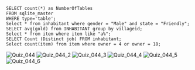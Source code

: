 
```
SELECT count(*) as NumberOfTables
FROM sqlite_master
WHERE type='table';
Select * from inhabitant where gender = "Male" and state = "Friendly";
SELECT avg(gold) from INHABITANT group by villageid;
Select * from item where item like "a%";
SELECT Count (Distinct job) FROM inhabitant;
Select count(item) from item where owner = 4 or owner = 18;
```
![Quiz_044](https://user-images.githubusercontent.com/111752534/225634660-01aa6b1d-9f53-4760-9183-ca3baabde8e0.jpg)
![Quiz_044_2](https://user-images.githubusercontent.com/111752534/225634665-464c7fc5-7b41-4951-bb95-e8d14450c615.jpg)
![Quiz_044_3](https://user-images.githubusercontent.com/111752534/225634668-3081fc38-a3f4-40fb-ab85-c105c9febec0.jpg)
![Quiz_044_4](https://user-images.githubusercontent.com/111752534/225634671-76a7f7ed-f89c-49e2-a105-486c09491bbe.jpg)
![Quiz_044_5](https://user-images.githubusercontent.com/111752534/225634674-5aea7f63-2073-48b4-83af-a25164fc09fb.jpg)
![Quiz_044_6](https://user-images.githubusercontent.com/111752534/225634679-c5aa1d23-a6d2-4810-85fe-dae84040d18f.jpg)
